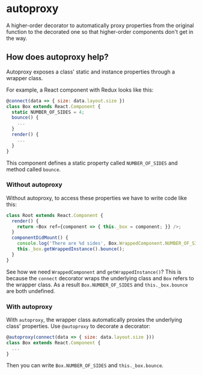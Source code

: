 # autoproxy
A higher-order decorator to automatically proxy properties from the original function to the decorated one so that higher-order components don't get in the way.

## How does autoproxy help?

Autoproxy exposes a class' static and instance properties through a wrapper class.

For example, a React component with Redux looks like this:
```js
@connect(data => { size: data.layout.size })
class Box extends React.Component {
  static NUMBER_OF_SIDES = 4;
  bounce() {
    ...
  }
  render() {
    ...
  }
}
```

This component defines a static property called `NUMBER_OF_SIDES` and method called `bounce`.

### Without autoproxy

Without autoproxy, to access these properties we have to write code like this:
```js
class Root extends React.Component {
  render() {
    return <Box ref={component => { this._box = component; }} />;
  }
  componentDidMount() {
    console.log('There are %d sides', Box.WrappedComponent.NUMBER_OF_SIDES);
    this._box.getWrappedInstance().bounce();
  }
}
```

See how we need `WrappedComponent` and `getWrappedInstance()`? This is because the `connect` decorator wraps the underlying class and `Box` refers to the wrapper class. As a result `Box.NUMBER_OF_SIDES` and `this._box.bounce` are both undefined.

### With autoproxy

With `autoproxy`, the wrapper class automatically proxies the underlying class' properties. Use `@autoproxy` to decorate a decorator:

```js
@autoproxy(connect(data => { size: data.layout.size }))
class Box extends React.Component {
  ...
}
```

Then you can write `Box.NUMBER_OF_SIDES` and `this._box.bounce`.
